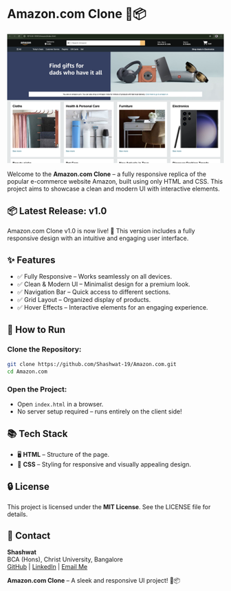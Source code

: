 # Amazon.com Clone 🛒📦

![Amazon.com](https://github.com/Shashwat-19/Amazon.com-Clone/raw/main/Assests/image.png)

Welcome to the **Amazon.com Clone** – a fully responsive replica of the popular e-commerce website Amazon, built using only HTML and CSS. This project aims to showcase a clean and modern UI with interactive elements.

## 📦 Latest Release: v1.0

Amazon.com Clone v1.0 is now live! 🎉
This version includes a fully responsive design with an intuitive and engaging user interface.

## ✨ Features

- ✅ Fully Responsive – Works seamlessly on all devices.
- ✅ Clean & Modern UI – Minimalist design for a premium look.
- ✅ Navigation Bar – Quick access to different sections.
- ✅ Grid Layout – Organized display of products.
- ✅ Hover Effects – Interactive elements for an engaging experience.

## 🚀 How to Run

### Clone the Repository:

```bash
git clone https://github.com/Shashwat-19/Amazon.com.git
cd Amazon.com
```

### Open the Project:

- Open `index.html` in a browser.
- No server setup required – runs entirely on the client side!

## 📚 Tech Stack

- 🖥 **HTML** – Structure of the page.
- 🎨 **CSS** – Styling for responsive and visually appealing design.

## 🔒 License

This project is licensed under the **MIT License**. See the LICENSE file for details.

## 📩 Contact

**Shashwat**  
BCA (Hons), Christ University, Bangalore  
[GitHub](https://github.com/Shashwat-19) | [LinkedIn](https://linkedin.com/in/shashwat) | [Email Me](mailto:shashwat1956@gmail.com)

**Amazon.com Clone** – A sleek and responsive UI project! 🛒📦
